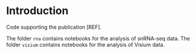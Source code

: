 # Introduction

Code supporting the publication [REF].

The folder `rna` contains notebooks for the analysis of snRNA-seq data. The folder `visium` contains notebooks for the analysis of Visium data.


